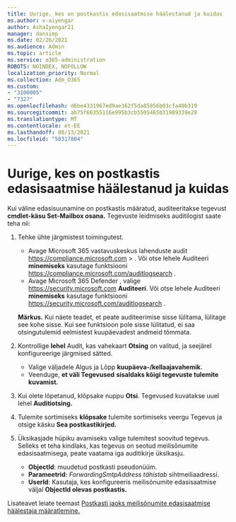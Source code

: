 ```yaml
---
title: Uurige, kes on postkastis edasisaatmise häälestanud ja kuidas
ms.author: v-aiyengar
author: AshaIyengar21
manager: dansimp
ms.date: 02/26/2021
ms.audience: Admin
ms.topic: article
ms.service: o365-administration
ROBOTS: NOINDEX, NOFOLLOW
localization_priority: Normal
ms.collection: Adm_O365
ms.custom:
- "3100005"
- "7327"
ms.openlocfilehash: d6be4331967ed9ae362f5da85856b03cfa40b319
ms.sourcegitcommit: ab75f66355116e995b3cb5505465b31989339e28
ms.translationtype: MT
ms.contentlocale: et-EE
ms.lasthandoff: 08/13/2021
ms.locfileid: "58317804"
---
```

# <a name="find-out-who-set-up-forwarding-on-a-mailbox-and-how"></a>Uurige, kes on postkastis edasisaatmise häälestanud ja kuidas

Kui väline edasisuunamine on postkastis määratud, auditeeritakse tegevust **cmdlet-käsu Set-Mailbox osana.** Tegevuste leidmiseks auditilogist saate teha nii:

1. Tehke ühte järgmistest toimingutest.
   - Avage Microsoft 365 vastavuskeskus lahenduste audit <https://compliance.microsoft.com>  \> . Või otse lehele Auditeeri **minemiseks** kasutage funktsiooni <https://compliance.microsoft.com/auditlogsearch> .
   - Avage Microsoft 365 Defender , valige <https://security.microsoft.com> **Auditeeri**. Või otse lehele Auditeeri **minemiseks** kasutage funktsiooni <https://security.microsoft.com/auditlogsearch> .

   **Märkus.** Kui näete teadet, et peate auditeerimise sisse lülitama, lülitage see kohe sisse. Kui see funktsioon pole sisse lülitatud, ei saa otsingutulemid eelmistest kuupäevadest andmeid tõmmata.

2. Kontrollige **lehel** Audit, kas vahekaart **Otsing** on valitud, ja seejärel konfigureerige järgmised sätted.
   - Valige väljadele Algus ja Lõpp **kuupäeva-/kellaajavahemik.** 
   - Veenduge, **et väli Tegevused** **sisaldaks kõigi tegevuste tulemite kuvamist.**

3. Kui olete lõpetanud, klõpsake nuppu **Otsi**. Tegevused kuvatakse uuel lehel **Auditiotsing.**

4. Tulemite sortimiseks **klõpsake** tulemite sortimiseks veergu Tegevus ja otsige käsku **Sea postkastikirjed.**

5. Üksikasjade hüpiku avamiseks valige tulemitest soovitud tegevus. Selleks et teha kindlaks, kas tegevus on seotud meilisõnumite edasisaatmisega, peate vaatama iga auditikirje üksikasju.
   - **ObjectId**: muudetud postkasti pseudonüüm.
   - **Parameetrid:** _ForwardingSmtpAddress tähistab_ sihtmeiliaadressi.
   - **UserId**: Kasutaja, kes konfigureeris meilisõnumite edasisaatmise väljal **ObjectId olevas postkastis.**

Lisateavet leiate teemast [Postkasti jaoks meilisõnumite edasisaatmise häälestaja määratlemine.](https://docs.microsoft.com/microsoft-365/compliance/auditing-troubleshooting-scenarios#determine-who-set-up-email-forwarding-for-a-mailbox)
